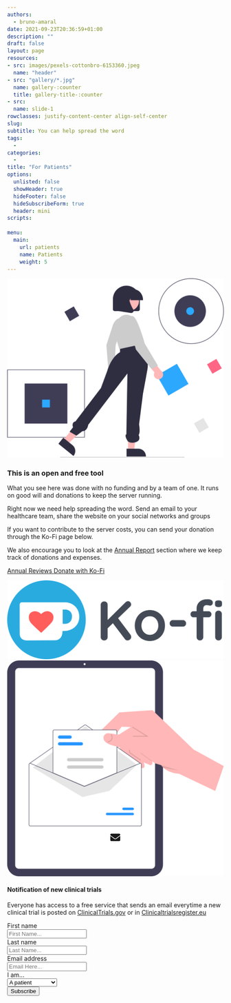 ```yaml
---
authors:
  - bruno-amaral
date: 2021-09-23T20:36:59+01:00
description: ""
draft: false
layout: page
resources: 
- src: images/pexels-cottonbro-6153360.jpeg
  name: "header"
- src: "gallery/*.jpg"
  name: gallery-:counter
  title: gallery-title-:counter
- src:
  name: slide-1
rowclasses: justify-content-center align-self-center
slug:
subtitle: You can help spread the word
tags: 
  - 
categories: 
  - 
title: "For Patients"
options:
  unlisted: false
  showHeader: true
  hideFooter: false
  hideSubscribeForm: true
  header: mini
scripts:

menu:
  main:
    url: patients
    name: Patients
    weight: 5
---
```


<div class="col-md-5 col-12 justify-content-center align-self-center align-right ">
  <img src="images/undraw_Logic_re_nyb4.svg" class="float-right w-50 align-middle d-none d-md-block" alt="medical doctors" loading="lazy" />
</div>
<div class="col-md-5 col-12 justify-content-center align-self-center">
  <h3 class="title">This is an open and free tool</h3>
  <p class="lead font-weight-biold">What you see here was done with no funding and by a team of one. It runs on good will and donations to keep the server running.</p>
  <p>Right now we need help spreading the word. Send an email to your healthcare team, share the website on your social networks and groups</p>

  <div class="button-container">
  <a href="https://twitter.com/intent/tweet/?text=This is a free tool to help research on %23MultipleSclerosis. Help spread the word to doctors and researchers. %23health %23MS %23Neurology %23Neurotwitter https://gregory-ms.com" class="btn btn-icon btn-lg btn-twitter btn-round umami--click--patients-page-share-twitter">
  <i class="fab fa-twitter-square"></i>
  </a>
  <a href="https://facebook.com/sharer/sharer.php?u=http%3a%2f%2fgregory-ms.com%2f" class="btn btn-icon btn-lg btn-facebook btn-round umami--click--patients-page-share-facebook">
  <i class="fab fa-facebook-square"></i>
  </a>
  <a href="https://www.linkedin.com/shareArticle?mini=true&amp;url=http%3a%2f%2fgregory-ms.com%2f&amp;title=Gregory MS&amp;summary=A%20tool%20to%20help%20research%20on%20multiple%20sclerosis&amp;source=http%3a%2f%2fgregory-ms.com%2f" class="btn btn-lg btn-icon btn-linkedin btn-round umami--click--patients-page-share-linkedin">
  <i class="fab fa-linkedin"></i>
  </a>
  <a href="mailto:?subject=For%20Patients&amp;body=http%3a%2f%2fgregory-ms.com%2f" class="btn btn-icon btn-lg btn-email btn-round umami--click--patients-page-share-email">
  <svg style="width: 23px; position: absolute; top: 50%; left: 50%; transform: translate(-12px, -12px); line-height: 1.5626rem;" aria-hidden="true" focusable="false" data-prefix="fas" data-icon="envelope" class="svg-inline--fa fa-envelope fa-w-16" role="img" xmlns="http://www.w3.org/2000/svg" viewBox="0 0 512 512"><path fill="currentColor" d="M502.3 190.8c3.9-3.1 9.7-.2 9.7 4.7V400c0 26.5-21.5 48-48 48H48c-26.5 0-48-21.5-48-48V195.6c0-5 5.7-7.8 9.7-4.7 22.4 17.4 52.1 39.5 154.1 113.6 21.1 15.4 56.7 47.8 92.2 47.6 35.7.3 72-32.8 92.3-47.6 102-74.1 131.6-96.3 154-113.7zM256 320c23.2.4 56.6-29.2 73.4-41.4 132.7-96.3 142.8-104.7 173.4-128.7 5.8-4.5 9.2-11.5 9.2-18.9v-19c0-26.5-21.5-48-48-48H48C21.5 64 0 85.5 0 112v19c0 7.4 3.4 14.3 9.2 18.9 30.6 23.9 40.7 32.4 173.4 128.7 16.8 12.2 50.2 41.8 73.4 41.4z"></path></svg>
  </a>

  <a href="whatsapp://send?text=For%20Patients%20http%3a%2f%2fgregory-ms.com%2f" class="btn btn-lg btn-icon btn-whatsapp btn-round umami--click--patients-page-share-twitter">
  <i class="fab fa-whatsapp"></i>
  </a>
  <a href="https://telegram.me/share/url?text=For%20Patients&amp;url=http%3a%2f%2fgregory-ms.com%2f" class="btn btn-lg btn-icon btn-telegram btn-round umami--click--patients-page-share-telegram">
  <i class="fab fa-telegram"></i>
  </a>
  </div>
</div>
<div class="w-100 mt-5 mb-5"></div>


<div class="col-md-5 offset-2 col-12 justify-content-center align-self-center align-right">
<p>If you want to contribute to the server costs, you can send your donation through the Ko-Fi page below.</p>

<p>We also encourage you to look at the <a href="/annual-review/">Annual Report</a> section where we keep track of donations and expenses.</p>
<p>
<a href="/annual-review/" class="btn btn-success btn-round btn-lg font-weight-bold umami--click--patients-page-annual-reviews">Annual Reviews <i class="fas fa-arrow-circle-right"></i></a>
<a href="https://ko-fi.com/gregoryms" class="btn btn-info btn-round btn-lg font-weight-bold umami--click--patients-page-donate-text-link">Donate with Ko-Fi <i class="fas fa-mug-hot ko-fi"></i></a>
</p>
</div>

<div class="col-md-5 col-12 justify-content-center align-self-center mt-5 ">
  <a href="https://ko-fi.com/gregoryms"><img src="images/Ko-fi_Logo_RGB.svg" class="col-md-7 umami--click--patients-page-donate-logo-link"/></a>
</div>
<div class="w-100 mt-5 mb-5"></div>

<div class="col-md-5 col-12 justify-content-center align-self-center align-right ">
<img src="images/undraw_mail_re_duel.svg" class="w-50 float-right">
</div>
<div class="col-md-5 col-12 justify-content-center align-self-center ">
<a id="success"></a>
<a id="error"></a>

<div class="modal fade  modal-success" id="modalsuccess" tabindex="-1" role="dialog" aria-labelledby="myModalLabel" style="display: none;" aria-hidden="true">
  <div class="modal-dialog">
    <div class="modal-content">
      <div class="modal-header justify-content-center">
        <button type="button" class="close" data-dismiss="modal" aria-hidden="true">
          <i class="now-ui-icons ui-1_simple-remove"></i>
        </button>
        <p>Thank you for subscribing!</p>
      </div>
      <div class="modal-body bg-light">
        <p class="text-dark">For any changes or questions, send an email to </p>
        <a href="mailto:bruno@gregory-ms.com" class="btn btn-primary btn-block btn-round btn-sm mx-auto col-7">bruno@gregory-ms.com</a>
      </div>
    </div>
  </div>
</div>
<div class="modal fade  modal-danger" id="modalerror" tabindex="-1" role="dialog" aria-labelledby="myModalLabel" style="display: none;" aria-hidden="true">
  <div class="modal-dialog">
    <div class="modal-content">
      <div class="modal-header justify-content-center">
        <button type="button" class="close" data-dismiss="modal" aria-hidden="true">
          <i class="now-ui-icons ui-1_simple-remove"></i>
        </button>
        <p>Something went wrong</p>
      </div>
      <div class="modal-body bg-light">
        <p class="text-dark">Please check the subscribtion form or send us an email.</p>
        <a href="mailto:bruno@gregory-ms.com" class="btn btn-primary btn-block btn-round btn-sm mx-auto col-7">bruno@gregory-ms.com</a>
      </div>
    </div>
  </div>
</div>
  <div class="col-md-12 ml-auto mr-auto">
              <div class="card card-contact card-raised">
                <form role="form" id="contact-form1" method="post" action="https://api.gregory-ms.com/subscriptions/new/">
                  <div class="card-header text-center">
                    <h4 class="card-title font-weight-bold">Notification of new clinical trials</h4>
                    <p class="p-3">Everyone has access to a free service that sends an email everytime a new clinical trial is posted on <a href="https://clinicaltrials.gov/ct2/results/rss.xml?rcv_d=14&lup_d=&sel_rss=new14&cond=Multiple+Sclerosis&count=10000">ClinicalTrials.gov</a> or in <a href="https://www.clinicaltrialsregister.eu/ctr-search/rest/feed/bydates?query=multiple+AND+sclerosis">Clinicaltrialsregister.eu</a></p>
                  </div>
                  <div class="card-body">
                    <div class="row">
                      <div class="col-md-6 pr-2">
                        <label>First name</label>
                        <div class="input-group">
                          <div class="input-group-prepend">
                            <span class="input-group-text pr-2"><i class="now-ui-icons users_circle-08"></i></span>
                          </div>
                          <input type="text" name="first_name" class="form-control" placeholder="First Name..." aria-label="First Name..." autocomplete="given-name">
                        </div>
                      </div>
                      <div class="col-md-6 pl-2">
                        <div class="form-group">
                          <label>Last name</label>
                          <div class="input-group">
                            <div class="input-group-prepend">
                              <span class="input-group-text pr-2"><i class="now-ui-icons text_caps-small"></i></span>
                            </div>
                            <input type="text" name="last_name" class="form-control" placeholder="Last Name..." aria-label="Last Name..." autocomplete="family-name">
                          </div>
                        </div>
                      </div>
                    </div>
                    <div class="form-group">
                      <label>Email address</label>
                      <div class="input-group">
                        <div class="input-group-prepend">
                          <span class="input-group-text pr-2"><i class="now-ui-icons ui-1_email-85"></i></span>
                        </div>
                        <input type="email" name="email" id="email" class="form-control" placeholder="Email Here..." autocomplete="email">
                      </div>
                    </div>
                    <div class="form-group">
                      <label>I am...</label>
                      <div class="input-group">
                        <select id="profile" name="profile" class="form-control">
                          <option value="patient">A patient</option>
                          <option value="doctor">A doctor</option>
                          <option value="clinical centre">A clinical centre</option>
                        </select>
                      </div>
                    </div>
                    <div class="row">
                      <div class="col-md-12 ml-auto mr-auto text-center">
                        <input value="1" name="list" id="list" type="hidden">
                        <button type="submit" class="btn btn-primary btn-round mr-auto ml-auto">Subscribe</button>
                      </div>
                    </div>
                  </div>
                </form>
              </div>
            </div>
</div>
</div>
<script>
window.addEventListener('DOMContentLoaded', (event) => {
  if (window.location.href.endsWith('#error')){
    $('#modalerror').modal('show','backdrop')
  }
  if (window.location.href.endsWith('#success')){
    $('#modalsuccess').modal('show','backdrop')
  }
});
</script>